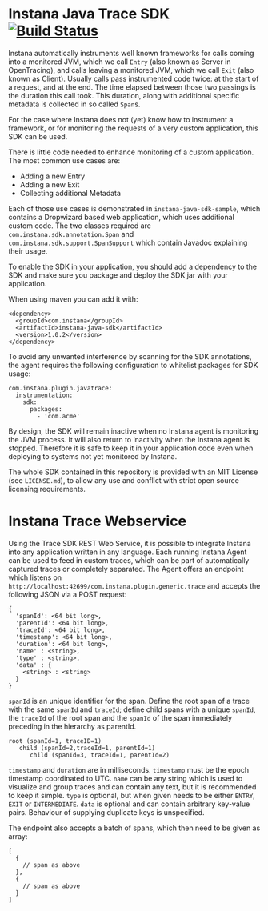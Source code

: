 # Instana Java Trace SDK &nbsp; [![Build Status](https://travis-ci.org/instana/instana-java-sdk.svg?branch=master)](https://travis-ci.org/instana/instana-java-sdk)

Instana automatically instruments well known frameworks for calls coming into a
monitored JVM, which we call `Entry` (also known as Server in OpenTracing), and
calls leaving a monitored JVM, which we call `Exit` (also known as Client).
Usually calls pass instrumented code twice: at the start of a request, and at
the end. The time elapsed between those two passings is the duration this call
took.
This duration, along with additional specific metadata is collected in so called
`Span`s.

For the case where Instana does not (yet) know how to instrument a framework,
or for monitoring the requests of a very custom application, this SDK can be
used.

There is little code needed to enhance monitoring of a custom application.
The most common use cases are:

* Adding a new Entry
* Adding a new Exit
* Collecting additional Metadata

Each of those use cases is demonstrated in `instana-java-sdk-sample`, which
contains a Dropwizard based web application, which uses additional custom code.
The two classes required are `com.instana.sdk.annotation.Span` and
`com.instana.sdk.support.SpanSupport` which contain Javadoc explaining their
usage.

To enable the SDK in your application, you should add a dependency to the SDK
and make sure you package and deploy the SDK jar with your application.

When using maven you can add it with:

```
<dependency>
  <groupId>com.instana</groupId>
  <artifactId>instana-java-sdk</artifactId>
  <version>1.0.2</version>
</dependency>
```

To avoid any unwanted interference by scanning for the SDK annotations, the
agent requires the following configuration to whitelist packages for SDK usage:

```
com.instana.plugin.javatrace:
  instrumentation:
    sdk:
      packages:
        - 'com.acme'
```

By design, the SDK will remain inactive when no Instana agent is monitoring the
JVM process. It will also return to inactivity when the Instana agent is
stopped. Therefore it is safe to keep it in your application code even when
deploying to systems not yet monitored by Instana.



The whole SDK contained in this repository is provided with an MIT License
(see `LICENSE.md`), to allow any use and conflict with strict open source
licensing requirements.

# Instana Trace Webservice

Using the Trace SDK REST Web Service, it is possible to integrate Instana into
any application written in any language. Each running Instana Agent can be used
to feed in custom traces, which can be part of automatically captured traces or
completely separated. The Agent offers an endpoint which listens on
`http://localhost:42699/com.instana.plugin.generic.trace` and accepts the
following JSON via a POST request:

```
{
  'spanId': <64 bit long>,
  'parentId': <64 bit long>,
  'traceId': <64 bit long>,
  'timestamp': <64 bit long>,
  'duration': <64 bit long>,
  'name' : <string>,
  'type' : <string>,
  'data' : {
    <string> : <string>
  }
}
```

`spanId` is an unique identifier for the span. Define the root span of a trace
with the same `spanId` and `traceId`; define child spans with a unique `spanId`,
the `traceId` of the root span and the `spanId` of the span immediately
preceding in the hierarchy as parentId.

```
root (spanId=1, traceID=1)
   child (spanId=2,traceId=1, parentId=1)
      child (spanId=3, traceId=1, parentId=2)
```

`timestamp` and `duration` are in milliseconds.  `timestamp` must be the epoch
timestamp coordinated to UTC. `name` can be any string which is used to
visualize and group traces and can contain any text, but it is recommended to
keep it simple. `type` is optional, but when given needs to be either `ENTRY`,
`EXIT` or `INTERMEDIATE`. `data` is optional and can contain arbitrary
key-value pairs. Behaviour of supplying duplicate keys is unspecified. 

The endpoint also accepts a batch of spans, which then need to be given as array:
```
[
  {
    // span as above
  },
  {
    // span as above
  }
]
